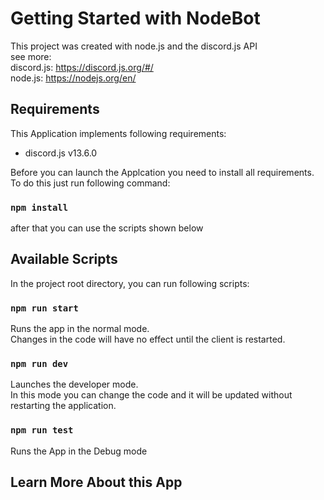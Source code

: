 # Getting Started with NodeBot

This project was created with node.js and the discord.js API
<br>see more:
<br>discord.js: https://discord.js.org/#/
<br>node.js: https://nodejs.org/en/

## Requirements
This Application implements following requirements:
<ul>
    <li>discord.js v13.6.0</li>
</ul>
Before you can launch the Applcation you need to install all requirements.
To do this just run following command:

### `npm install`

after that you can use the scripts shown below 

## Available Scripts

In the project root directory, you can run following scripts:

### `npm run start`

Runs the app in the normal mode.\
Changes in the code will have no effect until the client is restarted.

### `npm run dev`

Launches the developer mode.\
In this mode you can change the code and it will be updated without
restarting the application.

### `npm run test`

Runs the App in the Debug mode

## Learn More About this App
